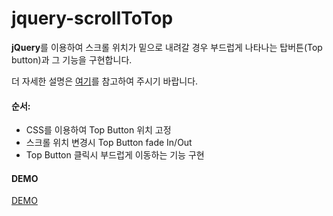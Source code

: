 # jquery-scrollToTop

**jQuery**를 이용하여 스크롤 위치가 밑으로 내려갈 경우 부드럽게 나타나는 탑버튼(Top button)과 그 기능을 구현합니다.

더 자세한 설명은 [여기](http://semjok.com/2615/)를 참고하여 주시기 바랍니다.

#### 순서:
  - CSS를 이용하여 Top Button 위치 고정
  - 스크롤 위치 변경시 Top Button fade In/Out
  - Top Button 클릭시 부드럽게 이동하는 기능 구현
  
#### DEMO

[DEMO](https://codepen.io/semjok/pen/LkaoLv)